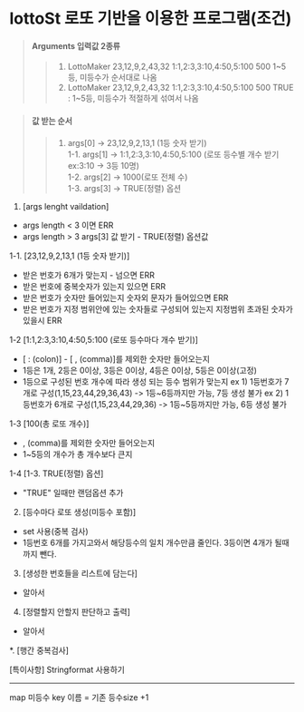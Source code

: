 # lottoSt 로또 기반을 이용한 프로그램(조건)

> #### Arguments 입력값 2종류
>> 1. LottoMaker 23,12,9,2,43,32 1:1,2:3,3:10,4:50,5:100 500       1~5등, 미등수가 순서대로 나옴</br>
>> 2. LottoMaker 23,12,9,2,43,32 1:1,2:3,3:10,4:50,5:100 500 TRUE : 1~5등, 미등수가 적절하게 섞여서 나옴

> #### 값 받는 순서
>> 1. args[0] -> 23,12,9,2,13,1 (1등 숫자 받기)</br>
>> 1-1. args[1] -> 1:1,2:3,3:10,4:50,5:100 (로또 등수별 개수 받기 ex:3:10 -> 3등 10명)</br>
>> 1-2. args[2] -> 1000(로또 전체 수)</br>
>> 1-3. args[3] -> TRUE(정렬) 옵션</br>


1. [args lenght vaildation]
- args length < 3 이면 ERR
- args length > 3 args[3] 값 받기 - TRUE(정렬) 옵션값

1-1. [23,12,9,2,13,1 (1등 숫자 받기)]
- 받은 번호가 6개가 맞는지 - 넘으면 ERR
- 받은 번호에 중복숫자가 있는지 있으면 ERR
- 받은 번호가 숫자만 들어있는지 숫자외 문자가 들어있으면 ERR
- 받은 번호가 지정 범위안에 있는 숫자들로 구성되어 있는지 지정범위 초과된 숫자가 있을시 ERR

1-2 [1:1,2:3,3:10,4:50,5:100 (로또 등수마다 개수 받기)]
- [ : (colon)] - [ , (comma)]를 제외한 숫자만 들어오는지
- 1등은 1개, 2등은 0이상, 3등은 0이상, 4등은 0이상, 5등은 0이상(고정)
- 1등으로 구성된 번호 개수에 따라 생성 되는 등수 범위가 맞는지 
ex 1) 1등번호가 7개로 구성(1,15,23,44,29,36,43) -> 1등~6등까지만 가능, 7등 생성 불가
ex 2) 1등번호가 6개로 구성(1,15,23,44,29,36)    -> 1등~5등까지만 가능, 6등 생성 불가

1-3 [100(총 로또 개수)]
- , (comma)를 제외한 숫자만 들어오는지
- 1~5등의 개수가 총 개수보다 큰지

1-4 [1-3. TRUE(정렬) 옵션]
- "TRUE" 일때만 랜덤옵션 추가

2. [등수마다 로또 생성(미등수 포함)]
- set 사용(중복 검사)
- 1등번호 6개를 가지고와서 해당등수의 일치 개수만큼 줄인다. 3등이면 4개가 될때까지 뺀다.

3. [생성한 번호들을 리스트에 담는다]
- 알아서

4. [정렬할지 안할지 판단하고 출력]
- 알아서


*. [행간 중복검사]

[특이사항]
Stringformat 사용하기

---------------------------
map 미등수 key 이름 = 기존 등수size +1 
